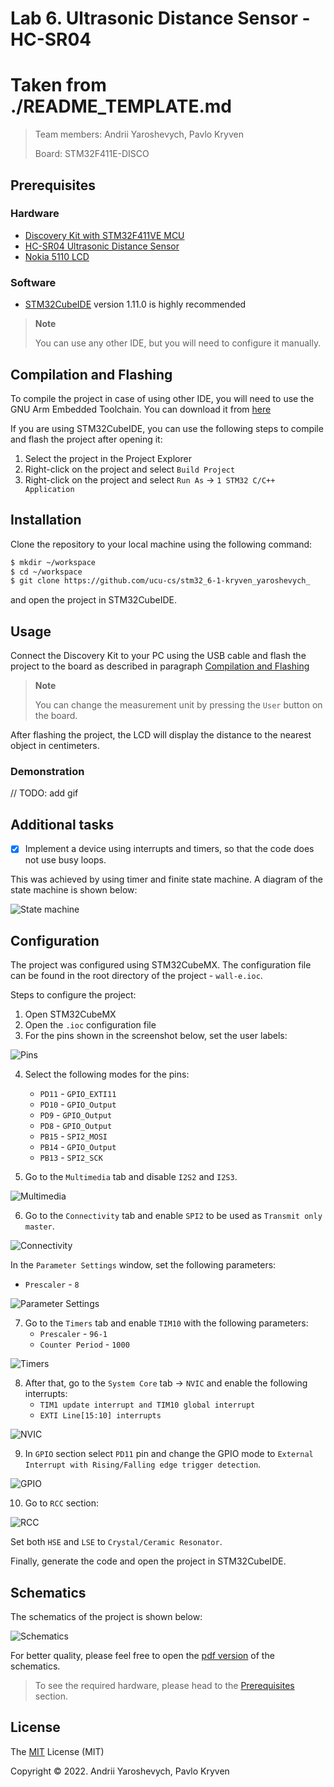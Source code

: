 # Lab 6. Ultrasonic Distance Sensor - HC-SR04

# Taken from ./README_TEMPLATE.md

> Team members: Andrii Yaroshevych, Pavlo Kryven
> 
> Board: STM32F411E-DISCO

## Prerequisites

### Hardware

- [Discovery Kit with STM32F411VE MCU](https://www.st.com/en/evaluation-tools/32f411ediscovery.html)
- [HC-SR04 Ultrasonic Distance Sensor](https://www.google.com/search?q=ultrasonic+distance+sensor+hc-sr04)
- [Nokia 5110 LCD](https://www.google.com/search?q=nokia+5110+lcd)

### Software

- [STM32CubeIDE](https://www.st.com/en/development-tools/stm32cubeide.html) version 1.11.0 is highly recommended
> **Note**
> 
> You can use any other IDE, but you will need to configure it manually.

## Compilation and Flashing

To compile the project in case of using other IDE, you will need to use the GNU Arm Embedded Toolchain. You can download it from [here](https://developer.arm.com/tools-and-software/open-source-software/developer-tools/gnu-toolchain/gnu-rm/downloads)

If you are using STM32CubeIDE, you can use the following steps to compile and flash the project after opening it:

1. Select the project in the Project Explorer
2. Right-click on the project and select `Build Project`
3. Right-click on the project and select `Run As` -> `1 STM32 C/C++ Application`

## Installation

Clone the repository to your local machine using the following command:

```bash
$ mkdir ~/workspace
$ cd ~/workspace
$ git clone https://github.com/ucu-cs/stm32_6-1-kryven_yaroshevych_
```

and open the project in STM32CubeIDE.

## Usage

Connect the Discovery Kit to your PC using the USB cable and flash the project to the board as described in paragraph [Compilation and Flashing](#compilation-and-flashing)

> **Note**
> 
> You can change the measurement unit by pressing the `User` button on the board.

After flashing the project, the LCD will display the distance to the nearest object in centimeters.

### Demonstration

// TODO: add gif

## Additional tasks

- [x] Implement a device using interrupts and timers, so that the code does not use busy loops.

This was achieved by using timer and finite state machine. A diagram of the state machine is shown below:

![State machine](./schematics/wall-e.drawio_states.png)


## Configuration

The project was configured using STM32CubeMX. The configuration file can be found in the root directory of the project - `wall-e.ioc`.

Steps to configure the project:

1. Open STM32CubeMX
2. Open the `.ioc` configuration file
3. For the pins shown in the screenshot below, set the user labels:

![Pins](./screenshots/img.png)

4. Select the following modes for the pins:
    - `PD11` - `GPIO_EXTI11`
    - `PD10` - `GPIO_Output`
    - `PD9` - `GPIO_Output`
    - `PD8` - `GPIO_Output`
    - `PB15` - `SPI2_MOSI`
    - `PB14` - `GPIO_Output`
    - `PB13` - `SPI2_SCK`

5. Go to the `Multimedia` tab and disable `I2S2` and `I2S3`.

![Multimedia](./screenshots/img_1.png)

6. Go to the `Connectivity` tab and enable `SPI2` to be used as `Transmit only master`.

![Connectivity](./screenshots/img_2.png)

In the `Parameter Settings` window, set the following parameters:
   - `Prescaler` - `8`

![Parameter Settings](./screenshots/img_3.png)

7. Go to the `Timers` tab and enable `TIM10` with the following parameters:
    - `Prescaler` - `96-1`
    - `Counter Period` - `1000`

![Timers](./screenshots/img_4.png)

8. After that, go to the `System Core` tab -> `NVIC` and enable the following interrupts:
    - `TIM1 update interrupt and TIM10 global interrupt`
    - `EXTI Line[15:10] interrupts`

![NVIC](./screenshots/img_5.png)

9. In `GPIO` section select `PD11` pin and change the GPIO mode to `External Interrupt with Rising/Falling edge trigger detection`.

![GPIO](./screenshots/img_6.png)
 
10. Go to `RCC` section:

![RCC](./screenshots/img_7.png)

Set both `HSE` and `LSE` to `Crystal/Ceramic Resonator`.

Finally, generate the code and open the project in STM32CubeIDE.

## Schematics
The schematics of the project is shown below:

![Schematics](./schematics/schematic_wall-e.png)

For better quality, please feel free to open the [pdf version](./schematics/schematic_wall-e.pdf) of the schematics.

> To see the required hardware, please head to the [Prerequisites](#prerequisites) section.

## License
The [MIT](https://choosealicense.com/licenses/mit/) License (MIT)

Copyright © 2022. Andrii Yaroshevych, Pavlo Kryven